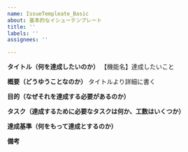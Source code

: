 ```yaml
---
name: IssueTempleate_Basic
about: 基本的なイシューテンプレート
title: ''
labels: ''
assignees: ''

---
```


**タイトル（何を達成したいのか）**
【機能名】達成したいこと

**概要（どうゆうことなのか）**
タイトルより詳細に書く

**目的（なぜそれを達成する必要があるのか）**

**タスク（達成するために必要なタスクは何か、工数はいくつか）**

**達成基準（何をもって達成とするのか）**

**備考**
